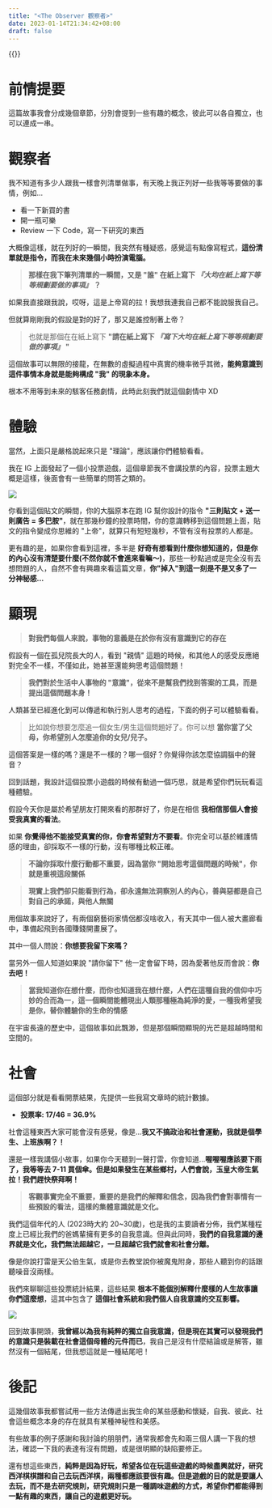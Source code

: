 ```yaml
---
title: "<The Observer 觀察者>"
date: 2023-01-14T21:34:42+08:00
draft: false
---
```

{{<toc>}}
# 前情提要
這篇故事我會分成幾個章節，分別會提到一些有趣的概念，彼此可以各自獨立，也可以連成一串。

# 觀察者

我不知道有多少人跟我一樣會列清單做事，有天晚上我正列好一些我等等要做的事情，例如...

- 看一下新買的書
- 開一瓶可樂
- Review 一下 Code，寫一下研究的東西

大概像這樣，就在列好的一瞬間，我突然有種疑惑，感覺這有點像寫程式，**這份清單就是指令，而我在未來幾個小時扮演電腦。**

> **那樣在我下筆列清單的一瞬間，又是 "誰" 在紙上寫下 *『大均在紙上寫下等等規劃要做的事項』* ？**

如果我直接跟我說，哎呀，這是上帝寫的拉！我想我連我自己都不能說服我自己。

但就算剛剛我的假設是對的好了，那又是誰控制著上帝？
> 也就是那個在在紙上寫下 **"請在紙上寫下 *『寫下大均在紙上寫下等等規劃要做的事項』* "**

這個故事可以無限的接龍，在無數的虛擬過程中真實的機率微乎其微，**能夠意識到這件事情本身就是能夠構成 "我" 的現象本身。**

根本不用等到未來的駭客任務劇情，此時此刻我們就這個劇情中 XD


# 體驗

當然，上面只是嚴格說起來只是 "理論"，應該讓你們體驗看看。

我在 IG 上面發起了一個小投票遊戲，這個章節我不會講投票的內容，投票主題大概是這樣，後面會有一些簡單的問答之類的。

![](/images/the-observer_0.png)

你看到這個貼文的瞬間，你的大腦原本在跑 IG 幫你設計的指令 **"三則貼文 + 送一則廣告 = 多巴胺"**，就在那幾秒鐘的投票時間，你的意識轉移到這個問題上面，貼文的指令變成你思維的 "上帝"，就算只有短短幾秒，不管有沒有投票的人都是。



更有趣的是，如果你會看到這裡，多半是 **好奇有想看到什麼你想知道的，但是你的內心沒有清楚要什麼(不然你就不會進來看嘛～)**，那些一秒點過或是完全沒有去想問題的人，自然不會有興趣來看這篇文章，**你"掉入"到這一刻是不是又多了一分神秘感...**


# 顯現

> **對我們每個人來說，事物的意義是在於你有沒有意識到它的存在**

假設有一個在孤兒院長大的人，看到 "親情" 這題的時候，和其他人的感受反應絕對完全不一樣，不僅如此，她甚至還能夠思考這個問題！

> **我們對於生活中人事物的 "意識"，從來不是幫我們找到答案的工具，而是提出這個問題本身！**

人類甚至已經進化到可以傳遞和執行別人思考的過程，下面的例子可以體驗看看。

> 比如說你想要怎麼追一個女生/男生這個問題好了。你可以想 **當你當了父母，你希望別人怎麼追你的女兒/兒子。** 

這個答案是一樣的嗎？還是不一樣的？哪一個好？你覺得你該怎麼協調腦中的聲音？

回到話題，我設計這個投票小遊戲的時候有動過一個巧思，就是希望你們玩玩看這種體驗。

假設今天你是屬於希望朋友打開來看的那群好了，你是在相信 **我相信那個人會接受我真實的看法**。

如果 **你覺得他不能接受真實的你，你會希望對方不要看**。你完全可以基於維護情感的理由，卻採取不一樣的行動，沒有哪種比較正確。


> **不論你採取什麼行動都不重要，因為當你 "開始思考這個問題的時候"，你就是重視這段關係**

> **現實上我們卻只能看到行為，卻永遠無法洞察別人的內心，善與惡都是自己對自己的承諾，與他人無關**

用個故事來說好了，有兩個窮藝術家情侶都沒啥收入，有天其中一個人被大畫廊看中，準備起飛到各國賺錢開畫展了。

其中一個人問說：**你想要我留下來嗎？**

當另外一個人知道如果說 "請你留下" 他一定會留下時，因為愛著他反而會說：**你去吧！**

> **當我知道你在想什麼，而你也知道我在想什麼，人們在這種自我的信仰中巧妙的合而為一，這一個瞬間能體現出人類那種極為純淨的愛，一種我希望我是你，替你體驗你的生命的情感**

在宇宙長遠的歷史中，這個故事如此飄渺，但是那個瞬間顯現的光芒是超越時間和空間的。

# 社會

這個部分就是看看開票結果，先提供一些我寫文章時的統計數據。
- **投票率: 17/46 = 36.9%**

社會這種東西大家可能會沒有感覺，像是...**我又不搞政治和社會運動，我就是個學生、上班族啊？！**

還是一樣我講個小故事，如果你今天聽到一聲打雷，你會知道...**喔喔喔應該要下雨了，我等等去 7-11 買個傘。但是如果發生在某些鄉村，人們會說，玉皇大帝生氣拉！我們趕快祭拜啊！**

> **客觀事實完全不重要，重要的是我們的解釋和信念，因為我們會對事情有一些預設的看法，這樣的集體意識就是文化。**

我們這個年代的人 (2023時大約 20~30歲)，也是我的主要讀者分佈，我們某種程度上已經比我們的爸媽輩擁有更多的自我意識。但與此同時，**我們的自我意識的邊界就是文化，我們無法超越它，一旦超越它我們就會和社會分離。**

像是你說打雷是天公伯生氣，或是你去教堂說你被魔鬼附身，那些人聽到你的話跟聽噪音沒兩樣。

我們來聊聊這些投票統計結果，這些結果 **根本不能個別解釋什麼樣的人生故事讓你們這麼想**，這其中包含了 **這個社會系統和我們個人自我意識的交互影響。**

![](/images/the-observer_1.jpg)

回到故事開頭，**我曾經以為我有純粹的獨立自我意識，但是現在其實可以發現我們的意識只是裝載在社會這個母體的元件而已**，我自己是沒有什麼結論或是解答，雖然沒有一個結尾，但我想這就是一種結尾吧！



# 後記

這幾個故事我都嘗試用一些方法傳遞出我生命的某些感動和懷疑，自我、彼此、社會這些概念本身的存在就具有某種神秘性和美感。

有些故事的例子感謝和我討論的朋朋們，通常我都會先和兩三個人講一下我的想法，確認一下我的表達有沒有問題，或是很明顯的缺陷要修正。

還有想這些東西，**純粹是因為好玩，希望各位在玩這些遊戲的時候盡興就好，研究西洋棋棋譜和自己去玩西洋棋，兩種都應該要很有趣。但是遊戲的目的就是要讓人去玩，而不是去研究規則，研究規則只是一種調味遊戲的方式，希望你們都能得到一點有趣的東西，讓自己的遊戲更好玩。**




